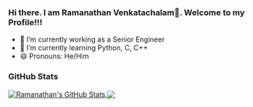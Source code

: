### Hi there. I am Ramanathan Venkatachalam👋. Welcome to my Profile!!!

- 🔭 I’m currently working as a Senior Engineer
- 🌱 I’m currently learning Python, C, C++
- 😄 Pronouns: He/Him

### GitHub Stats
<a href="https://github.com/Ramanathan-Venkatachalam/Ramanathan-Venkatachalam">
  <img align="center" src="https://github-readme-stats.vercel.app/api?username=Ramanathan-Venkatachalam&show_icons=true&line_height=27&count_private=true&title_color=ffffff&text_color=c9cacc&icon_color=2bbc8a&bg_color=1d1f21" alt="Ramanathan's GitHub Stats" />
</a>
<a href="https://github.com/Ramanathan-Venkatachalam/Ramanathan-Venkatachalam">
  <img align="center" src="https://github-readme-stats.vercel.app/api/top-langs/?username=Ramanathan-Venkatachalam&title_color=ffffff&text_color=c9cacc&icon_color=2bbc8a&bg_color=1d1f21&langs_count=3" />
</a>
